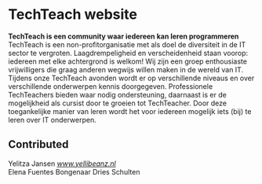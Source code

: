 # TechTeach website

**TechTeach is een community waar iedereen kan leren programmeren**  
TechTeach is een non-profitorganisatie met als doel de diversiteit in de IT sector te vergroten. Laagdrempeligheid en verscheidenheid staan voorop: iedereen met elke achtergrond is welkom! Wij zijn een groep enthousiaste vrijwilligers die graag anderen wegwijs willen maken in de wereld van IT. Tijdens onze TechTeach avonden wordt er op verschillende niveaus en over verschillende onderwerpen kennis doorgegeven. Professionele TechTeachers bieden waar nodig ondersteuning, daarnaast is er de mogelijkheid als cursist door te groeien tot TechTeacher. Door deze toegankelijke manier van leren wordt het voor iedereen mogelijk iets (bij) te leren over IT onderwerpen.

## Contributed

Yelitza Jansen *www.yellibeanz.nl*  
Elena Fuentes Bongenaar
Dries Schulten

